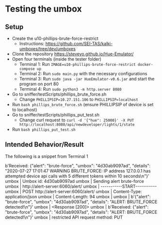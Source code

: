 # Testing the umbox
## Setup
- Create the u10-phillips-brute-force-restrict
	- Instructions: https://github.com/SEI-TAS/kalki-umboxes/tree/dev/umboxes
- Clone the repository https://steveyo.github.io/Hue-Emulator/
- Open four terminals (inside the tester folder)
	- Terminal 1: Run `IMAGE=u10-phillips-brute-force-restrict docker-compose up`
	- Terminal 2: Run `sudo main.py` with the necessary configurations
	- Terminal 3: Run `sudo java -jar HueEmulator-v0.6.jar` and start the program on port 80
	- Terminal 4: Run `sudo python3 -m http.server 8080`
- Go to sniffer/testScripts/phillips_brute_force.sh
	- Change `PHILLIPSIP=10.27.151.106` to `PHILLIPSIP=localhost` 
- Run `bash phillips_brute_force.sh` (ensure PHILLIPSIP of device is set to localhost)
- Go to sniffer/testScripts/phillips_put_test.sh
	- Change curl request to `curl -d '{"hue": 25000}' -X PUT http://localhost:8080/api/newdeveloper/lights/1/state`
- Run `bash phillips_put_test.sh`
 
## Intended Behavior/Result
The following is a snippet from Terminal 1

b'Received: {"alert": "brute-force", "umbox": "4d30ab9097ad", "details": "2020-07-27 17:01:47 WARNING  BRUTE_FORCE: IP address 127.0.0.1 has attempted device api calls with 5 different tokens within 10 seconds\\n"}'
umbox           | Umbox id: 4d30ab9097ad
umbox           | Sending alert brute-force
umbox           | http://alert-server:6060/alert/
umbox           | -----------START-----------
umbox           | POST http://alert-server:6060/alert/
umbox           | Content-Type: application/json
umbox           | Content-Length: 94
umbox           | 
umbox           | b'{"alert": "brute-force", "umbox": "4d30ab9097ad", "details": "ALERT: BRUTE_FORCE detected!\\n"}'
umbox           | <Response [200]>
umbox           | b'Received: {"alert": "brute-force", "umbox": "4d30ab9097ad", "details": "ALERT: BRUTE_FORCE detected!\\n"}'
umbox           | restricted API request method: PUT